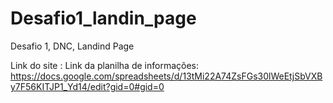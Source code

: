 # Desafio1_landin_page
Desafio 1, DNC, Landind Page

Link do site :
Link da planilha de informações: https://docs.google.com/spreadsheets/d/13tMi22A74ZsFGs30lWeEtjSbVXBy7F56KITJP1_Yd14/edit?gid=0#gid=0
